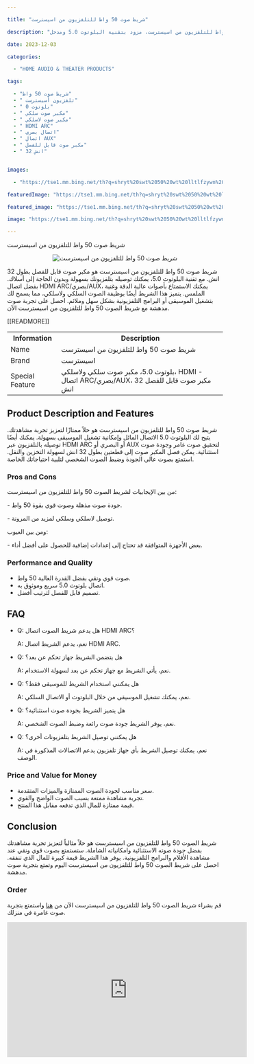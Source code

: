 ---
title: "شريط صوت 50 واط للتلفزيون من اسيسترست"
description: "احصل على تجربة صوت مذهلة مع شريط صوت 50 واط للتلفزيون من اسيسترست، مزود بتقنية البلوتوث 5.0 ومدخل HDMI - اتصال ARC/بصري/AUX. مكبر صوت لاسلكي وسلكي يوفر صوتًا واضحًا وقويًا ، مع إمكانية فصل السماعات. الرمز الترويجي: (KODE ASIN=B0CGHP8Q8X, TAG=indrajaya-20)."
date: 2023-12-03
categories:
  - "HOME AUDIO & THEATER PRODUCTS"
tags:
  - "شريط صوت 50 واط"
  - " تلفزيون أسيسترست"
  - " بلوتوث 0"
  - " مكبر صوت سلكي"
  - " مكبر صوت لاسلكي"
  - " HDMI ARC"
  - " اتصال بصري"
  - " اتصال AUX"
  - " مكبر صوت قابل للفصل"
  - " 32 انش"

images:
  - "https://tse1.mm.bing.net/th?q=shryt%20swt%2050%20wt%20lltlfzywn%20mn%20systrst%20shryt%20swt%20lltlfzywn%20blwtwth%205%200%20mkbr%20swt%20slky%20wlslky%20hdmi%20tsl%20arc%20bsry%20aux%20mkbr%20swt%20qbl%20llfsl%2032%20nsh%20kode%20asin%20b0cghp8q8x%20tag%20indrajaya%2020"
featuredImage: "https://tse1.mm.bing.net/th?q=shryt%20swt%2050%20wt%20lltlfzywn%20mn%20systrst%20shryt%20swt%20lltlfzywn%20blwtwth%205%200%20mkbr%20swt%20slky%20wlslky%20hdmi%20tsl%20arc%20bsry%20aux%20mkbr%20swt%20qbl%20llfsl%2032%20nsh%20kode%20asin%20b0cghp8q8x%20tag%20indrajaya%2020"
featured_image: "https://tse1.mm.bing.net/th?q=shryt%20swt%2050%20wt%20lltlfzywn%20mn%20systrst%20shryt%20swt%20lltlfzywn%20blwtwth%205%200%20mkbr%20swt%20slky%20wlslky%20hdmi%20tsl%20arc%20bsry%20aux%20mkbr%20swt%20qbl%20llfsl%2032%20nsh%20kode%20asin%20b0cghp8q8x%20tag%20indrajaya%2020"
image: "https://tse1.mm.bing.net/th?q=shryt%20swt%2050%20wt%20lltlfzywn%20mn%20systrst%20shryt%20swt%20lltlfzywn%20blwtwth%205%200%20mkbr%20swt%20slky%20wlslky%20hdmi%20tsl%20arc%20bsry%20aux%20mkbr%20swt%20qbl%20llfsl%2032%20nsh%20kode%20asin%20b0cghp8q8x%20tag%20indrajaya%2020"
---

   شريط صوت 50 واط للتلفزيون من اسيسترست

   <center>

<img alt="شريط صوت 50 واط للتلفزيون من اسيسترست" src="https://tse1.mm.bing.net/th?q=image شريط صوت 50 واط للتلفزيون من اسيسترست، شريط صوت للتلفزيون بلوتوث 5.0، مكبر صوت سلكي ولاسلكي، HDMI - اتصال ARC/بصري/AUX، مكبر صوت قابل للفصل 32 انش (KODE ASIN=B0CGHP8Q8X, TAG=indrajaya-20)"/>

</center>

<p>شريط صوت 50 واط للتلفزيون من اسيسترست هو مكبر صوت قابل للفصل بطول 32 انش. مع تقنية البلوتوث 5.0، يمكنك توصيله بتلفزيونك بسهولة وبدون الحاجة إلى أسلاك. بفضل اتصال HDMI ARC/بصري/AUX، يمكنك الاستمتاع بأصوات عالية الدقة وغنية الملمس. يتميز هذا الشريط أيضًا بوظيفة الصوت السلكي ولاسلكي، مما يسمح لك بتشغيل الموسيقى أو البرامج التلفزيونية بشكل سهل وملائم. احصل على تجربة صوت مدهشة مع شريط الصوت 50 واط للتلفزيون من اسيسترست الآن.</p>

<table>

<tr>

<th>Information</th>

<th>Description</th>

</tr>

<tr>

<td>Name</td>

<td>شريط صوت 50 واط للتلفزيون من اسيسترست</td>

</tr>

 [[READMORE]] 



<tr>

<td>Brand</td>

<td>اسيسترست</td>

</tr>

<tr>

<td>Special Feature</td>

<td>بلوتوث 5.0، مكبر صوت سلكي ولاسلكي، HDMI - اتصال ARC/بصري/AUX، مكبر صوت قابل للفصل 32 انش</td>

</tr>

</table>

<h2>Product Description and Features</h2>

<p>شريط صوت 50 واط للتلفزيون من اسيسترست هو حلاً ممتازًا لتعزيز تجربة مشاهدتك. يتيح لك البلوتوث 5.0 الاتصال المائل وإمكانية تشغيل الموسيقى بسهولة. يمكنك أيضًا توصيله بالتلفزيون عبر HDMI ARC أو البصري أو AUX لتحقيق صوت غامر وجودة صوت استثنائية. يمكن فصل المكبر صوت إلى قطعتين بطول 32 انش لسهولة التخزين والنقل. استمتع بصوت عالي الجودة وضبط الصوت الشخصي لتلبية احتياجاتك الخاصة.</p>

<h3>Pros and Cons</h3>

<p>من بين الإيجابيات لشريط الصوت 50 واط للتلفزيون من اسيسترست:</p>

<p>- جودة صوت مذهلة وصوت قوي بقوة 50 واط.</p>

<p>- توصيل لاسلكي وسلكي لمزيد من المرونة.</p>

<p>ومن بين العيوب:</p>

<p>- بعض الأجهزة المتوافقة قد تحتاج إلى إعدادات إضافية للحصول على أفضل أداء.</p>

<h3>Performance and Quality</h3>

<ul>

<li>صوت قوي ونقي بفضل القدرة العالية 50 واط.</li>

<li>اتصال بلوتوث 5.0 سريع وموثوق به.</li>

<li>تصميم قابل للفصل لترتيب أفضل.</li>

</ul>

<h2>FAQ</h2>

<ul>

<li>Q: هل يدعم شريط الصوت اتصال HDMI ARC؟</li>

<p>A: نعم، يدعم الشريط اتصال HDMI ARC.</p>

<li>Q: هل يتضمن الشريط جهاز تحكم عن بعد؟</li>

<p>A: نعم، يأتي الشريط مع جهاز تحكم عن بعد لسهولة الاستخدام.</p>

<li>Q: هل يمكنني استخدام الشريط للموسيقى فقط؟</li>

<p>A: نعم، يمكنك تشغيل الموسيقى من خلال البلوتوث أو الاتصال السلكي.</p>

<li>Q: هل يتميز الشريط بجودة صوت استثنائية؟</li>

<p>A: نعم، يوفر الشريط جودة صوت رائعة وضبط الصوت الشخصي.</p>

<li>Q: هل يمكنني توصيل الشريط بتلفزيونات أخرى؟</li>

<p>A: نعم، يمكنك توصيل الشريط بأي جهاز تلفزيون يدعم الاتصالات المذكورة في الوصف.</p>

</ul>

<h3>Price and Value for Money</h3>

<ul>

<li>سعر مناسب لجودة الصوت الممتازة والميزات المتقدمة.</li>

<li>تجربة مشاهدة ممتعة بسبب الصوت الواضح والقوي.</li>

<li>قيمة ممتازة للمال الذي تدفعه مقابل هذا المنتج.</li>

</ul>

<h2>Conclusion</h2>

<p>شريط الصوت 50 واط للتلفزيون من اسيسترست هو حلاً مثالياً لتعزيز تجربة مشاهدتك بفضل جودة صوته الاستثنائية وامكانياته الشاملة. ستستمتع بصوت قوي ونقي عند مشاهدة الأفلام والبرامج التلفزيونية. يوفر هذا الشريط قيمة كبيرة للمال الذي تنفقه. احصل على شريط الصوت 50 واط للتلفزيون من اسيسترست اليوم وتمتع بتجربة صوت مدهشة.</p>

<h3>Order</h3>

<p>قم بشراء شريط الصوت 50 واط للتلفزيون من اسيسترست الآن من <a href="https://www.amazon.com/dp/B0CGHP8Q8X/?tag=indrajaya-20">هنا</a> واستمتع بتجربة صوت غامرة في منزلك.</p>

<iframe width="560" height="315" src="https://www.youtube.com/embed/3kGxEReYEL4" title="شريط صوت 50 واط للتلفزيون من اسيسترست، شريط صوت للتلفزيون بلوتوث 5.0، مكبر صوت سلكي ولاسلكي، Hdmi - اتصال Arc/بصري/Aux، مكبر صوت قابل للفصل 32 انش (Kode Asin=B0Cghp8Q8X, Tag=Indrajaya-20)" frameborder="0" allow="accelerometer; autoplay; clipboard-write; encrypted-media; gyroscope; picture-in-picture; web-share" allowfullscreen></iframe>